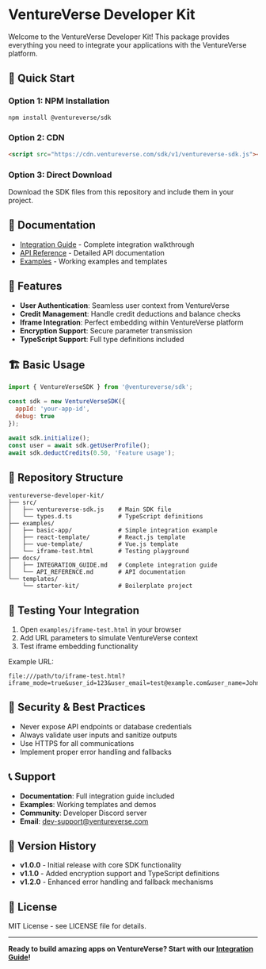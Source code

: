 # VentureVerse Developer Kit

Welcome to the VentureVerse Developer Kit! This package provides everything you need to integrate your applications with the VentureVerse platform.

## 🚀 Quick Start

### Option 1: NPM Installation
```bash
npm install @ventureverse/sdk
```

### Option 2: CDN
```html
<script src="https://cdn.ventureverse.com/sdk/v1/ventureverse-sdk.js"></script>
```

### Option 3: Direct Download
Download the SDK files from this repository and include them in your project.

## 📖 Documentation

- [Integration Guide](./docs/INTEGRATION_GUIDE.md) - Complete integration walkthrough
- [API Reference](./docs/API_REFERENCE.md) - Detailed API documentation
- [Examples](./examples/) - Working examples and templates

## 🎯 Features

- **User Authentication**: Seamless user context from VentureVerse
- **Credit Management**: Handle credit deductions and balance checks
- **Iframe Integration**: Perfect embedding within VentureVerse platform
- **Encryption Support**: Secure parameter transmission
- **TypeScript Support**: Full type definitions included

## 🏗️ Basic Usage

```javascript
import { VentureVerseSDK } from '@ventureverse/sdk';

const sdk = new VentureVerseSDK({
  appId: 'your-app-id',
  debug: true
});

await sdk.initialize();
const user = await sdk.getUserProfile();
await sdk.deductCredits(0.50, 'Feature usage');
```

## 📁 Repository Structure

```
ventureverse-developer-kit/
├── src/
│   ├── ventureverse-sdk.js    # Main SDK file
│   └── types.d.ts             # TypeScript definitions
├── examples/
│   ├── basic-app/             # Simple integration example
│   ├── react-template/        # React.js template
│   ├── vue-template/          # Vue.js template
│   └── iframe-test.html       # Testing playground
├── docs/
│   ├── INTEGRATION_GUIDE.md   # Complete integration guide
│   └── API_REFERENCE.md       # API documentation
└── templates/
    └── starter-kit/           # Boilerplate project
```

## 🧪 Testing Your Integration

1. Open `examples/iframe-test.html` in your browser
2. Add URL parameters to simulate VentureVerse context
3. Test iframe embedding functionality

Example URL:
```
file:///path/to/iframe-test.html?iframe_mode=true&user_id=123&user_email=test@example.com&user_name=John%20Doe
```

## 🔐 Security & Best Practices

- Never expose API endpoints or database credentials
- Always validate user inputs and sanitize outputs
- Use HTTPS for all communications
- Implement proper error handling and fallbacks

## 📞 Support

- **Documentation**: Full integration guide included
- **Examples**: Working templates and demos
- **Community**: Developer Discord server
- **Email**: dev-support@ventureverse.com

## 🔄 Version History

- **v1.0.0** - Initial release with core SDK functionality
- **v1.1.0** - Added encryption support and TypeScript definitions
- **v1.2.0** - Enhanced error handling and fallback mechanisms

## 📄 License

MIT License - see LICENSE file for details.

---

**Ready to build amazing apps on VentureVerse? Start with our [Integration Guide](./docs/INTEGRATION_GUIDE.md)!**